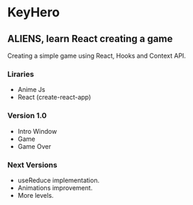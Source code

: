 # KeyHero

## ALIENS, learn React creating a game
Creating a simple game using React, Hooks and Context API.

### Liraries
- Anime Js
- React (create-react-app)

### Version 1.0
- Intro Window
- Game
- Game Over

### Next Versions
- useReduce implementation.
- Animations improvement.
- More levels.